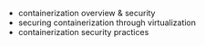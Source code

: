 - containerization overview & security
- securing containerization through virtualization
- containerization security practices

